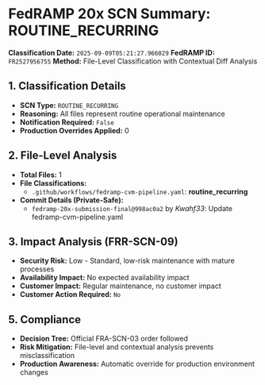 # FedRAMP 20x SCN Summary: ROUTINE_RECURRING

**Classification Date:** `2025-09-09T05:21:27.966029`
**FedRAMP ID:** `FR2527956755`
**Method:** File-Level Classification with Contextual Diff Analysis

## 1. Classification Details

- **SCN Type:** `ROUTINE_RECURRING`
- **Reasoning:** All files represent routine operational maintenance
- **Notification Required:** `False`
- **Production Overrides Applied:** 0

## 2. File-Level Analysis

- **Total Files:** 1
- **File Classifications:**
  - `.github/workflows/fedramp-cvm-pipeline.yaml`: **routine_recurring**
- **Commit Details (Private-Safe):**
  - `fedramp-20x-submission-final@998ac0a2` by *Kwahf33*: Update fedramp-cvm-pipeline.yaml

## 3. Impact Analysis (FRR-SCN-09)

- **Security Risk:** Low - Standard, low-risk maintenance with mature processes
- **Availability Impact:** No expected availability impact
- **Customer Impact:** Regular maintenance, no customer impact
- **Customer Action Required:** `No`

## 5. Compliance

- **Decision Tree:** Official FRA-SCN-03 order followed
- **Risk Mitigation:** File-level and contextual analysis prevents misclassification
- **Production Awareness:** Automatic override for production environment changes